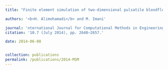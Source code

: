 ```yaml
---
title: "Finite element simulation of two-dimensional pulsatile bloodflow through a stenosed artery in the presence of external magnetic field [[pdf]](https://www.tandfonline.com/doi/abs/10.1080/15502287.2014.915253)"

authors: '<b>H. Alimohamadi</b> and M. Imani'

journal: 'nternational Journal for Computational Methods in Engineering Science & Mechanics,'
citation: '10.7 (July 2014), pp. 2648–2657.'

date: 2014-06-08


collection: publications
permalink: /publications/2014-MSM
---
```


